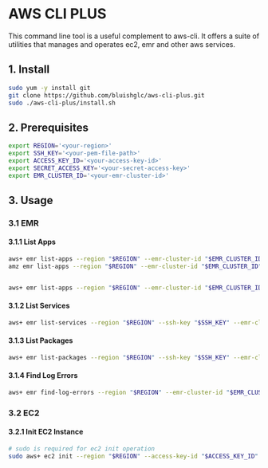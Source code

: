 # AWS CLI PLUS

This command line tool is a useful complement to aws-cli. It offers a suite of utilities that manages and operates ec2, emr and other aws services.

## 1. Install

```bash
sudo yum -y install git
git clone https://github.com/bluishglc/aws-cli-plus.git
sudo ./aws-cli-plus/install.sh
```

## 2. Prerequisites

```bash
export REGION='<your-region>'
export SSH_KEY='<your-pem-file-path>'
export ACCESS_KEY_ID='<your-access-key-id>'
export SECRET_ACCESS_KEY='<your-secret-access-key>'
export EMR_CLUSTER_ID='<your-emr-cluster-id>'
```

## 3. Usage

### 3.1 EMR

#### 3.1.1 List Apps

```bash
aws+ emr list-apps --region "$REGION" --emr-cluster-id "$EMR_CLUSTER_ID"
amz emr list-apps --region "$REGION" --emr-cluster-id "$EMR_CLUSTER_ID"


aws+ emr list-apps --region "$REGION" --emr-cluster-id "$EMR_CLUSTER_ID"
```

#### 3.1.2 List Services

```bash
aws+ emr list-services --region "$REGION" --ssh-key "$SSH_KEY" --emr-cluster-id "$EMR_CLUSTER_ID"
```

#### 3.1.3 List Packages

```bash
aws+ emr list-packages --region "$REGION" --ssh-key "$SSH_KEY" --emr-cluster-id "$EMR_CLUSTER_ID"
```

#### 3.1.4 Find Log Errors

```bash
aws+ emr find-log-errors --region "$REGION" --emr-cluster-id "$EMR_CLUSTER_ID"
```

### 3.2 EC2

#### 3.2.1 Init EC2 Instance

```bash
# sudo is required for ec2 init operation
sudo aws+ ec2 init --region "$REGION" --access-key-id "$ACCESS_KEY_ID" --secret-access-key "$SECRET_ACCESS_KEY"
```
